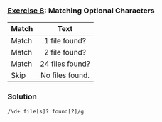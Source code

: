 ### [Exercise 8](https://regexone.com/lesson/optional_characters): Matching Optional Characters

| Match |      Text       |
| ----- | :-------------: |
| Match |  1 file found?  |
| Match |  2 file found?  |
| Match | 24 files found? |
| Skip  | No files found. |

### Solution

```
/\d+ file[s]? found[?]/g
```
